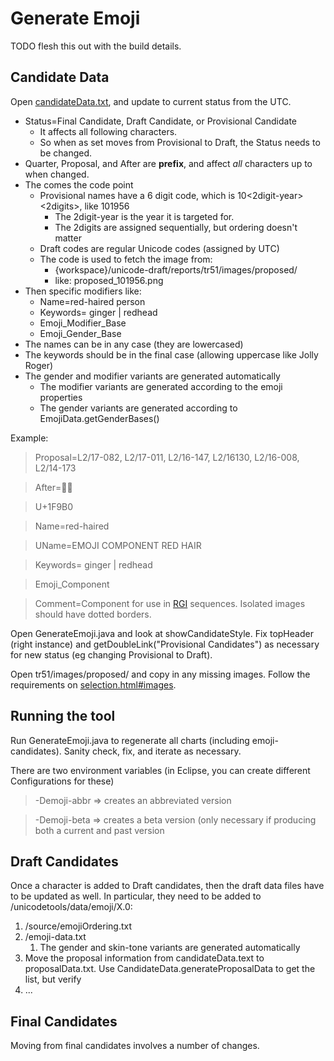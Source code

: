 # Generate Emoji

TODO flesh this out with the build details.

## Candidate Data

Open
[candidateData.txt](http://unicode.org/repos/unicodetools/trunk/unicodetools/org/unicode/tools/emoji/candidateData.txt),
and update to current status from the UTC.

*   Status=Final Candidate, Draft Candidate, or Provisional Candidate
    *   It affects all following characters.
    *   So when as set moves from Provisional to Draft, the Status needs to be
        changed.
*   Quarter, Proposal, and After are **prefix**, and affect *all* characters up
    to when changed.
*   The comes the code point
    *   Provisional names have a 6 digit code, which is
        10<2digit-year><2digits>, like 101956
        *   The 2digit-year is the year it is targeted for.
        *   The 2digits are assigned sequentially, but ordering doesn't matter
    *   Draft codes are regular Unicode codes (assigned by UTC)
    *   The code is used to fetch the image from:
        *   {workspace}/unicode-draft/reports/tr51/images/proposed/
        *   like: proposed_101956.png
*   Then specific modifiers like:
    *   Name=red-haired person
    *   Keywords= ginger | redhead
    *   Emoji_Modifier_Base
    *   Emoji_Gender_Base
*   The names can be in any case (they are lowercased)
*   The keywords should be in the final case (allowing uppercase like Jolly
    Roger)
*   The gender and modifier variants are generated automatically
    *   The modifier variants are generated according to the emoji properties
    *   The gender variants are generated according to
        EmojiData.getGenderBases()

Example:

> Proposal=L2/17-082, L2/17-011, L2/16-147, L2/16130, L2/16-008, L2/14-173

> After=👃🏿

> U+1F9B0

> Name=red-haired

> UName=EMOJI COMPONENT RED HAIR

> Keywords= ginger | redhead

> Emoji_Component

> Comment=Component for use in <a target='doc'
> href='http://unicode.org/reports/tr51/proposed.html#def_RGI'>RGI</a>
> sequences. Isolated images should have dotted borders.

Open GenerateEmoji.java and look at showCandidateStyle. Fix topHeader (right
instance) and getDoubleLink("Provisional Candidates") as necessary for new
status (eg changing Provisional to Draft).

Open tr51/images/proposed/ and copy in any missing images. Follow the
requirements on
[selection.html#images](http://unicode.org/emoji/selection.html#images).

## Running the tool

Run GenerateEmoji.java to regenerate all charts (including emoji-candidates).
Sanity check, fix, and iterate as necessary.

There are two environment variables (in Eclipse, you can create different
Configurations for these)

> -Demoji-abbr => creates an abbreviated version

> -Demoji-beta => creates a beta version (only necessary if producing both a
> current and past version

## Draft Candidates

Once a character is added to Draft candidates, then the draft data files have to
be updated as well. In particular, they need to be added to
/unicodetools/data/emoji/X.0:

1.  /source/emojiOrdering.txt
2.  /emoji-data.txt
    1.  The gender and skin-tone variants are generated automatically
3.  Move the proposal information from candidateData.text to proposalData.txt.
    Use
    CandidateData.generateProposalData to get the list, but verify
4.  ...

## Final Candidates

Moving from final candidates involves a number of changes.
